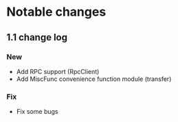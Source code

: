 Notable changes  
===============

1.1 change log  
--------------

### New  
- Add RPC support (RpcClient)  
- Add MiscFunc convenience function module (transfer)  


### Fix  

- Fix some bugs
